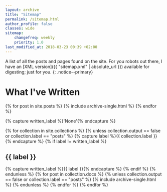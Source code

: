 ```yaml
---
layout: archive
title: "Sitemap"
permalink: /sitemap.html
author_profile: false
classes: wide
sitemap:
    changefreq: weekly
    priority: 1.0
last_modified_at: 2018-03-23 00:39 +02:00
---
```


A list of all the posts and pages found on the site. For you robots out there, I have an [XML version]({{ "sitemap.xml" | absolute_url }}) available for digesting; just for you.
{: .notice--primary}

<h1>What I've Written</h1>
{% for post in site.posts %}
  {% include archive-single.html %}
{% endfor %}

{% capture written_label %}'None'{% endcapture %}

{% for collection in site.collections %}
{% unless collection.output == false or collection.label == "posts" %}
  {% capture label %}{{ collection.label }}{% endcapture %}
  {% if label != written_label %}
  <h2>{{ label }}</h2>
  {% capture written_label %}{{ label }}{% endcapture %}
  {% endif %}
{% endunless %}
{% for post in collection.docs %}
  {% unless collection.output == false or collection.label == "posts" %}
  {% include archive-single.html %}
  {% endunless %}
{% endfor %}
{% endfor %}
